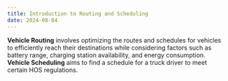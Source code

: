 ```yaml
---
title: Introduction to Routing and Scheduling
date: 2024-08-04
---
```


**Vehicle Routing** involves optimizing the routes and schedules for vehicles to efficiently reach their destinations while considering factors such as battery range, charging station availability, and energy consumption. **Vehicle Scheduling** aims to find a schedule for a truck driver to meet certain HOS regulations.
